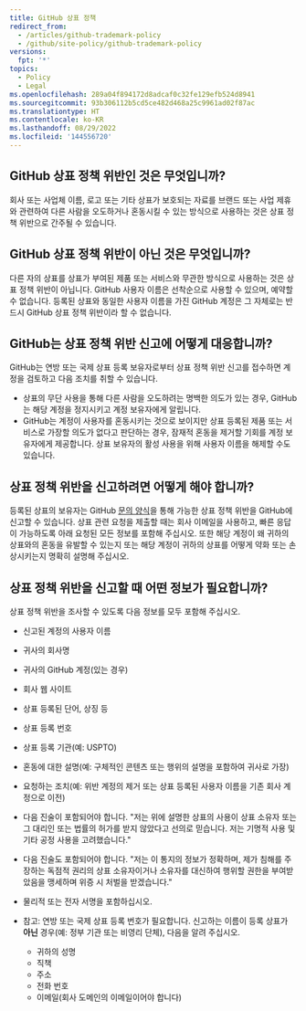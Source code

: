 ```yaml
---
title: GitHub 상표 정책
redirect_from:
  - /articles/github-trademark-policy
  - /github/site-policy/github-trademark-policy
versions:
  fpt: '*'
topics:
  - Policy
  - Legal
ms.openlocfilehash: 289a04f894172d8adcaf0c32fe129efb524d8941
ms.sourcegitcommit: 93b306112b5cd5ce482d468a25c9961ad02f87ac
ms.translationtype: HT
ms.contentlocale: ko-KR
ms.lasthandoff: 08/29/2022
ms.locfileid: '144556720'
---
```

## GitHub 상표 정책 위반인 것은 무엇입니까?

회사 또는 사업체 이름, 로고 또는 기타 상표가 보호되는 자료를 브랜드 또는 사업 제휴와 관련하여 다른 사람을 오도하거나 혼동시킬 수 있는 방식으로 사용하는 것은 상표 정책 위반으로 간주될 수 있습니다.

## GitHub 상표 정책 위반이 아닌 것은 무엇입니까?

다른 자의 상표를 상표가 부여된 제품 또는 서비스와 무관한 방식으로 사용하는 것은 상표 정책 위반이 아닙니다. GitHub 사용자 이름은 선착순으로 사용할 수 있으며, 예약할 수 없습니다. 등록된 상표와 동일한 사용자 이름을 가진 GitHub 계정은 그 자체로는 반드시 GitHub 상표 정책 위반이라 할 수 없습니다.

## GitHub는 상표 정책 위반 신고에 어떻게 대응합니까?

GitHub는 연방 또는 국제 상표 등록 보유자로부터 상표 정책 위반 신고를 접수하면 계정을 검토하고 다음 조치를 취할 수 있습니다.

* 상표의 무단 사용을 통해 다른 사람을 오도하려는 명백한 의도가 있는 경우, GitHub는 해당 계정을 정지시키고 계정 보유자에게 알립니다.
* GitHub는 계정이 사용자를 혼동시키는 것으로 보이지만 상표 등록된 제품 또는 서비스로 가장할 의도가 없다고 판단하는 경우, 잠재적 혼동을 제거할 기회를 계정 보유자에게 제공합니다. 상표 보유자의 활성 사용을 위해 사용자 이름을 해제할 수도 있습니다.

## 상표 정책 위반을 신고하려면 어떻게 해야 합니까?

등록된 상표의 보유자는 GitHub [문의 양식](https://support.github.com/contact?tags=docs-trademark)을 통해 가능한 상표 정책 위반을 GitHub에 신고할 수 있습니다. 상표 관련 요청을 제출할 때는 회사 이메일을 사용하고, 빠른 응답이 가능하도록 아래 요청된 모든 정보를 포함해 주십시오. 또한 해당 계정이 왜 귀하의 상표와의 혼동을 유발할 수 있는지 또는 해당 계정이 귀하의 상표를 어떻게 약화 또는 손상시키는지 명확히 설명해 주십시오.

## 상표 정책 위반을 신고할 때 어떤 정보가 필요합니까?

상표 정책 위반을 조사할 수 있도록 다음 정보를 모두 포함해 주십시오.

* 신고된 계정의 사용자 이름
* 귀사의 회사명
* 귀사의 GitHub 계정(있는 경우)
* 회사 웹 사이트
* 상표 등록된 단어, 상징 등
* 상표 등록 번호
* 상표 등록 기관(예: USPTO)
* 혼동에 대한 설명(예: 구체적인 콘텐츠 또는 행위의 설명을 포함하여 귀사로 가장)
* 요청하는 조치(예: 위반 계정의 제거 또는 상표 등록된 사용자 이름을 기존 회사 계정으로 이전)
* 다음 진술이 포함되어야 합니다. "저는 위에 설명한 상표의 사용이 상표 소유자 또는 그 대리인 또는 법률의 허가를 받지 않았다고 선의로 믿습니다. 저는 기명적 사용 및 기타 공정 사용을 고려했습니다."
* 다음 진술도 포함되어야 합니다. "저는 이 통지의 정보가 정확하며, 제가 침해를 주장하는 독점적 권리의 상표 소유자이거나 소유자를 대신하여 행위할 권한을 부여받았음을 맹세하며 위증 시 처벌을 받겠습니다."
* 물리적 또는 전자 서명을 포함하십시오.

* 참고: 연방 또는 국제 상표 등록 번호가 필요합니다. 신고하는 이름이 등록 상표가 **아닌** 경우(예: 정부 기관 또는 비영리 단체), 다음을 알려 주십시오.
    * 귀하의 성명
    * 직책  
    * 주소
    * 전화 번호
    * 이메일(회사 도메인의 이메일이어야 합니다)
